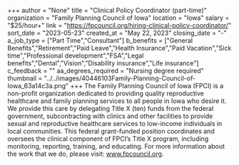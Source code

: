 +++
author = "None"
title = "Clinical Policy Coordinator (part-time)"
organization = "Family Planning Council of Iowa"
location = "Iowa"
salary = "$25/hour+"
link = "https://fpcouncil.org/hiring-clinical-policy-coordinator/"
sort_date = "2023-05-23"
created_at = "May 22, 2023"
closing_date = "-"
a_job_type = ["Part Time","Consultant"]
b_benefits = ["General Benefits","Retirement","Paid Leave","Health Insurance","Paid Vacation","Sick time","Professional development","FSA","Legal benefits","Dental","Vision","Disability insurance","Life insurance"]
c_feedback = ""
aa_degrees_required = "Nursing degree required"
thumbnail = "../../images/40446103Family-Planning-Council-of-Iowa_63a14c3a.png"
+++
The Family Planning Council of Iowa (FPCI) is a non-profit organization dedicated to providing quality reproductive healthcare and family planning services to all people in Iowa who desire it. We provide this care by delegating Title X (ten) funds from the federal government, subcontracting with clinics and other facilities to provide sexual and reproductive healthcare services to low-income individuals in local communities. This federal grant-funded position coordinates and oversees the clinical component of FPCI’s Title X program, including monitoring, reporting, training, and educating. For more information about the work that we do, please visit: www.fpcouncil.org.